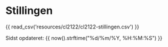 # Stillingen

{{ read_csv('resources/cl2122/cl2122-stillingen.csv') }}

Sidst opdateret: {{ now().strftime("%d/%m/%Y, %H:%M:%S") }}
